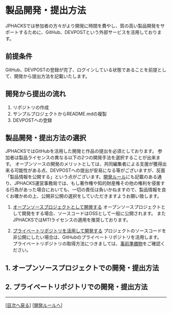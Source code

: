 # 製品開発・提出方法
JPHACKSでは参加者の方々がより開発に時間を費やし、質の高い製品開発をサポートするために、GitHub、DEVPOSTという外部サービスを活用しております。

## 前提条件
GitHub、DEVPOSTの登録が完了、ログインしている状態であることを前提として、開発から提出方法を記載いたします。

## 開発から提出の流れ

1. リポジトリの作成
2. サンプルプロジェクトからREADME.mdの複製
3. DEVPOSTへの登録

## 製品開発・提出方法の選択
JPHACKSではGitHubを活用した開発と作品の提出を必須としております。
参加者は製品ライセンスの異なる以下の2つの開発手法を選択することが出来ます。
オープンソースの開発のメリットとしては、共同編集者による支援が獲得出来る可能性がある点、DEVPOSTへの提出が安易になる等がございますが、反面「製品情報を公開する」という点がございます。[開発ルール](rule.md)にも記載のある通り、JPHACKS運営事務局では、もし著作権や知的財産権その他の権利を侵害する行為があった場合においても、一切の責任は負いかねますので、製品情報を良くお確かめの上、公開非公開の選択をしていただきますようお願い致します。

1. [オープンソースプロジェクトとして開発する](#section1)
オープンソースプロジェクトとして開発をする場合、ソースコードはOSSとして一般に公開されます。
またJPHACKSではMTIライセンスの適用を推奨しております。

2. [プライベートリポジトリを活用して開発する](#section2)
プロジェクトのソースコードを非公開にしたい場合は、GitHubのプライベートリポジトリを活用します。
プライベートリポジトリの取得方法につきましては、[事前準備物](tools.md)をご確認ください。

## <a name="section1">1. オープンソースプロジェクトでの開発・提出方法
###



## <a name="section2">2. プライベートリポジトリでの開発・提出方法


--------------
[[目次へ戻る](../README.md)] [[開発ルールへ](rule.md)]

